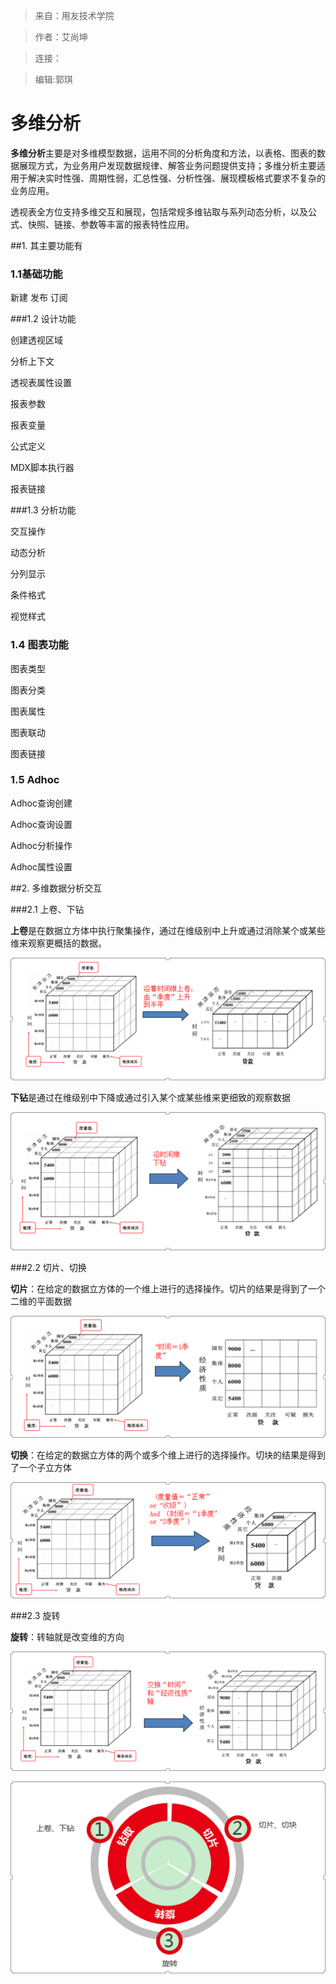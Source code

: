 >来自：用友技术学院

>作者：艾尚坤

>连接：

>编辑:郭琪

# 多维分析

**多维分析**主要是对多维模型数据，运用不同的分析角度和方法，以表格、图表的数据展现方式，为业务用户发现数据规律、解答业务问题提供支持；多维分析主要适用于解决实时性强、周期性弱，汇总性强、分析性强、展现模板格式要求不复杂的业务应用。

透视表全方位支持多维交互和展现，包括常规多维钻取与系列动态分析，以及公式、快照、链接、参数等丰富的报表特性应用。


##1. 其主要功能有



### 1.1基础功能


新建
发布
订阅

###1.2 设计功能


创建透视区域

分析上下文

透视表属性设置

报表参数

报表变量

公式定义

MDX脚本执行器

报表链接

###1.3 分析功能


交互操作

动态分析

分列显示

条件格式

视觉样式

### 1.4 图表功能

	
图表类型

图表分类

图表属性

图表联动

图表链接

### 1.5 Adhoc


Adhoc查询创建

Adhoc查询设置

Adhoc分析操作

Adhoc属性设置


##2.  多维数据分析交互



###2.1  上卷、下钻



**上卷**是在数据立方体中执行聚集操作，通过在维级别中上升或通过消除某个或某些维来观察更概括的数据。 

![](QQ图片20161129141812.png)

**下钻**是通过在维级别中下降或通过引入某个或某些维来更细致的观察数据

![](QQ图片20161129141857.png)



###2.2  切片、切换


**切片**：在给定的数据立方体的一个维上进行的选择操作。切片的结果是得到了一个二维的平面数据

![](QQ图片20161129142019.png)

**切换**：在给定的数据立方体的两个或多个维上进行的选择操作。切块的结果是得到了一个子立方体

![](QQ图片20161129142108.png)



###2.3  旋转


**旋转**：转轴就是改变维的方向

![](QQ图片20161129142154.png)


![](QQ图片20161129142227.png)



